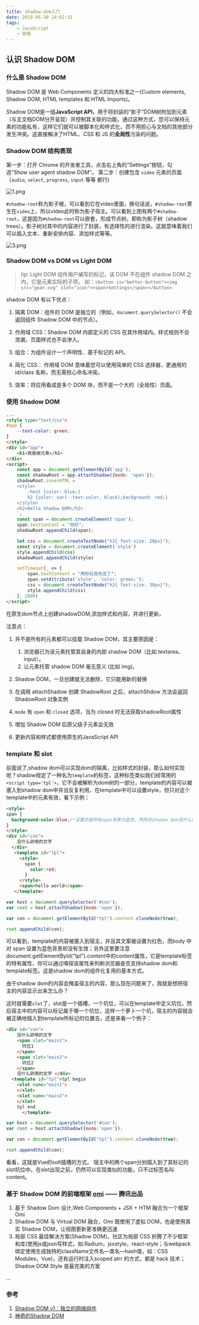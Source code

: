 ```yaml
---
title: shadow-dom入门
date: 2019-05-30 14:02:31
tags:
    - JavaScript
    - 前端
---
```


## 认识 Shadow DOM

### 什么是 Shadow DOM

Shadow DOM 是 Web Components 定义的四大标准之一(Custom elements, Shadow DOM, HTML templates 和 HTML Imports)。

Shadow DOM是一组**JavaScript API**，用于将封装的“影子”DOM树附加到元素（与主文档DOM分开呈现）并控制其关联的功能。通过这种方式，您可以保持元素的功能私有，这样它们就可以被脚本化和样式化，而不用担心与文档的其他部分发生冲突。这直接解决了HTML、CSS 和 JS 的**全局性**污染的问题。
<!--more-->
### Shadow DOM 结构表现

第一步：打开 Chrome 的开发者工具，点击右上角的“Settings”按钮，勾选“Show user agent shadow DOM”。
第二步：创建包含 `video` 元素的页面（`audio`, `select`, `progress`, `input` 等等 都行)

![1.png](https://raw.githubusercontent.com/sternelee/assets/master/imgs1.png)

`#shadow-root`称为影子根，可以看到它在video里面，换句话说，`#shadow-root`寄生在`video`上，所以video此时称为影子宿主。可以看到上图有两个`#shadow-root`，这是因为`#shadow-root`可以嵌套，形成节点树，即称为影子树（shadow trees）。影子树对其中的内容进行了封装，有选择性的进行渲染。这就意味着我们可以插入文本、重新安排内容、添加样式等等。

![3.png](https://raw.githubusercontent.com/sternelee/assets/master/imgs3.png)

### Shadow DOM vs DOM vs Light DOM

> tip: Light DOM 组件用户编写的标记，该 DOM 不在组件 shadow DOM 之内，它是元素实际的子项。
> 如：`<button is="better-button"><img src="gear.svg" slot="icon"><span>Settings</span></button>`

shadow DOM 有以下优点：

1. 隔离 DOM：组件的 DOM 是独立的（例如，`document.querySelector()` 不会返回组件 Shadow DOM 中的节点）。

2. 作用域 CSS：Shadow DOM 内部定义的 CSS 在其作用域内。样式规则不会泄漏，页面样式也不会渗入。

3. 组合：为组件设计一个声明性、基于标记的 API。

4. 简化 CSS： 作用域 DOM 意味着您可以使用简单的 CSS 选择器，更通用的 id/class 名称，而无需担心命名冲突。

5. 效率：将应用看成是多个 DOM 块，而不是一个大的（全局性）页面。

### 使用 Shadow DOM

```html
...
<style type="text/css">
#app {
    --text-color: green;
}
</style>
<div id="app">
    <h1>我是根元素</h1>
</div>
<script>
    const app = document.getElementById('app');
    const shadowRoot = app.attachShadow({mode: 'open'});
    shadowRoot.innerHTML = `
    <style>
        :host {color: blue;}
        h2 {color: var(--text-color, black);background: red;}
    </style>
    <h2>Hello Shadow DOM</h2>
    `;
    const span = document.createElement('span');
    span.textContent = "你好";
    shadowRoot.appendChild(span);

    let css = document.createTextNode("h2{ font-size: 20px}");
    const style = document.createElement('style')
    style.appendChild(css)
    shadowRoot.appendChild(style)

    setTimeout(_ => {
        span.textContent = "两秒后我改变了";
        span.setAttribute('style', 'color: green;');
        css = document.createTextNode("h2{ font-size: 30px}");
        style.appendChild(css)
    }, 2000)
</script>
```

在原生dom节点上创建shadowDOM,添加样式和内容，并进行更新。


注意点：

1. 并不是所有的元素都可以挂载 Shadow DOM，其主要原因是：

   1. 浏览器已为该元素托管其自身的内部 shadow DOM（比如 textarea、input）。
   2. 让元素托管 shadow DOM 毫无意义 (比如 img)。
2. Shadow DOM，一旦创建就无法删除，它只能用新的替换
3. 在调用 attachShadow 创建 ShadowRoot 之后，attachShdow 方法会返回 ShadowRoot 对象实例
4. `mode` 有 `open` 和 `closed` 选项，当为 closed 时无法获取shadowRoot属性
5. 增加 Shadow DOM 后原父级子元素会无效
6. 更新内容和样式都使用原生的JavaScript API

### template 和 slot

前面说了,shadow dom可以实现dom的隔离，比如样式的封装，那么如何实现呢？shadow规定了一种名为`template`的标签，这种标签类似我们经常用的`<script type='tpl'>`，它不会被解析为dom树的一部分，template的内容可以被塞入到shadow dom中并且反复利用，在template中可以设置style，但只对这个template中的元素有效，看下示例：
```html
<style>
span {
  background-color:blue;/*设置页面所有span背景为蓝色，然而对shadow dom没什么卵用*/
}
</style>
<div id="con">
    没什么卵用的文字
  </div>
   <template id="tpl">
     <style>
       span {
         color:red;
       }
     </style>
     <span>hello world</span>
   </template>
```
```javascript
var host = document.querySelector('#con');
var root = host.attachShadow({mode:'open'});

var con = document.getElementById("tpl").content.cloneNode(true);

root.appendChild(con);
```
可以看到，template的内容被塞入到宿主，并且其文案被设置为红色，而body 中对 span 设置为蓝色背景却没有生效；另外这里要注意document.getElementById("tpl").content中的content属性，它是template标签的特有属性，你可以通过嗅探该属性来判断浏览器是否支持shadow dom和template标签。这是shadow dom的组件化复用的基本方式。


由于shadow dom的内容会掩盖宿主的内容，那么现在问题来了，我就是想把宿主的内容显示出来怎么办？

这时就需要`slot`了，slot是一个插槽，一个坑位，可以在template中定义坑位，然后宿主中的内容可以标记属于哪一个坑位，这样一个萝卜一个坑，宿主的内容就会被正确地插入到template所标记的位置去，还是来看一个例子：

```html
<div id="con">
    没什么卵用的文字
    <span slot="main1">
      坑位1
    </span>
    <span slot="main2">
      坑位2
    </span>
    没什么卵用的文字 </div>
  <template id="tpl">tpl begin
    <slot name="main1">
    </slot>
    <slot name="main2">
    </slot>
    tpl end
      </template>
```
```javascript
var host = document.querySelector('#con');
var root = host.attachShadow({mode:'open'});

var con = document.getElementById("tpl").content.cloneNode(true);

root.appendChild(con);
```

看看，这就是Vue的solt插槽的方式。
宿主中的两个span分别插入到了其标记的slot坑位中。在slot出现之前，仍然可以实现类似的功能，只不过标签名叫content。

### 基于 Shadow DOM 的前端框架 [omi](https://github.com/Tencent/omi/blob/master/README.CN.md) ——  腾讯出品

1. 基于 Shadow Dom 设计,Web Components + JSX + HTM 融合为一个框架 Omi
2. Shadow DOM 与 Virtual DOM 融合，Omi 既使用了虚拟 DOM，也是使用真实 Shadow DOM，让视图更新更准确更迅速
3. 局部 CSS 最佳解决方案(Shadow DOM)，社区为局部 CSS 折腾了不少框架和库(使用js或json写样式，如:Radium，jsxstyle，react-style；与webpack绑定使用生成独特的className文件名—类名—hash值，如：CSS Modules，Vue)，还有运行时注入scoped atrr 的方式，都是 hack 技术；Shadow DOM Style 是最完美的方案

...

### 参考

1. [Shadow DOM v1：独立的网络组件](https://developers.google.com/web/fundamentals/web-components/shadowdom?hl=zh-cn)
2. [神奇的Shadow DOM](https://aotu.io/notes/2016/06/24/Shadow-DOM/index.html)